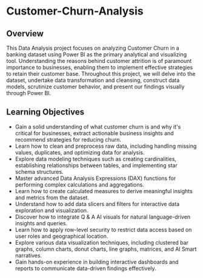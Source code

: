 # Customer-Churn-Analysis

## Overview

This Data Analysis project focuses on analyzing Customer Churn in a banking dataset using Power BI as the primary analytical and visualizing tool. Understanding the reasons behind customer attrition is of paramount importance to businesses, enabling them to implement effective strategies to retain their customer base. Throughout this project, we will delve into the dataset, undertake data transformation and cleansing, construct data models, scrutinize customer behavior, and present our findings visually through Power BI.

## Learning Objectives

* Gain a solid understanding of what customer churn is and why it's critical for businesses, extract actionable business insights and recommend strategies for reducing churn.
* Learn how to clean and preprocess raw data, including handling missing values, duplicates, and optimizing data for analysis.
* Explore data modeling techniques such as creating cardinalities, establishing relationships between tables, and implementing star schema structures.
* Master advanced Data Analysis Expressions (DAX) functions for performing complex calculations and aggregations.
* Learn how to create calculated measures to derive meaningful insights and metrics from the dataset.
* Understand how to add data slicers and filters for interactive data exploration and visualization.
* Discover how to integrate Q & A AI visuals for natural language-driven insights and queries.
* Learn how to apply row-level security to restrict data access based on user roles and geographical location.
* Explore various data visualization techniques, including clustered bar graphs, column charts, donut charts, line graphs, matrices, and AI Smart narratives.
* Gain hands-on experience in building interactive dashboards and reports to communicate data-driven findings effectively.
